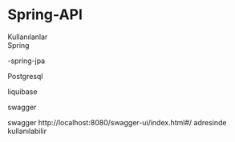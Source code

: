 # Spring-API

Kullanılanlar <br>
Spring

-spring-jpa

Postgresql

liquibase

swagger

swagger 
http://localhost:8080/swagger-ui/index.html#/
adresinde kullanılabilir
